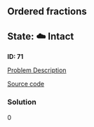 ## Ordered fractions

## State: :cloud: **Intact**

**ID: 71**

[Problem Description](https://projecteuler.net/problem=71)

[Source code](main.cpp)

### Solution
0